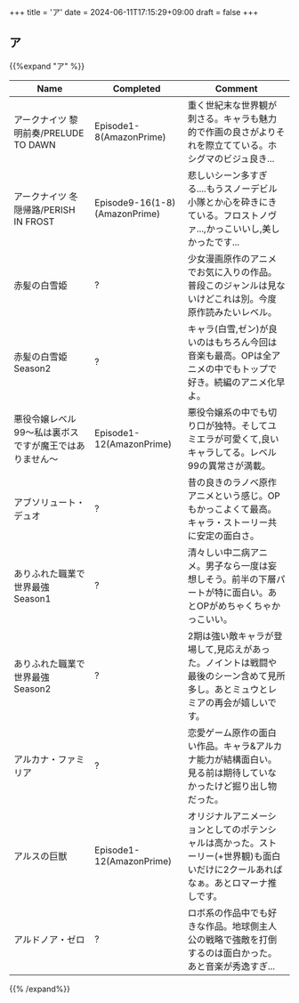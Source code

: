 +++
title = 'ア'
date = 2024-06-11T17:15:29+09:00
draft = false
+++



## ア
{{%expand "ア" %}}

| Name                         | Completed                     | Comment                                                             |
| ---------------------------- | ----------------------------- | ------------------------------------------------------------------- |
| アークナイツ 黎明前奏/PRELUDE TO DAWN  | Episode1-8(AmazonPrime)       | 重く世紀末な世界観が刺さる。キャラも魅力的で作画の良さがよりそれを際立てている。ホシグマのビジュ良き...               |
| アークナイツ 冬隠帰路/PERISH IN FROST  | Episode9-16(1-8)(AmazonPrime) | 悲しいシーン多すぎる....もうスノーデビル小隊とか心を砕きにきている。フロストノヴァ...,かっこいいし,美しかったです...    |
| 赤髪の白雪姫                       | ?                             | 少女漫画原作のアニメでお気に入りの作品。普段このジャンルは見ないけどこれは別。今度原作読みたいレベル。                 |
| 赤髪の白雪姫 Season2               | ?                             | キャラ(白雪,ゼン)が良いのはもちろん今回は音楽も最高。OPは全アニメの中でもトップで好き。続編のアニメ化早よ。            |
| 悪役令嬢レベル99～私は裏ボスですが魔王ではありません～ | Episode1-12(AmazonPrime)      | 悪役令嬢系の中でも切り口が独特。そしてユミエラが可愛くて,良いキャラしてる。レベル99の異常さが満載。                 |
| アブソリュート・デュオ                  | ?                             | 昔の良きのラノベ原作アニメという感じ。OPもかっこよくて最高。キャラ・ストーリー共に安定の面白さ。                   |
| ありふれた職業で世界最強Season1          | ?                             | 清々しい中二病アニメ。男子なら一度は妄想しそう。前半の下層パートが特に面白い。あとOPがめちゃくちゃかっこいい。            |
| ありふれた職業で世界最強Season2          | ?                             | 2期は強い敵キャラが登場して,見応えがあった。ノイントは戦闘や最後のシーン含めて見所多し。あとミュウとレミアの再会が嬉しいです。    |
| アルカナ・ファミリア                   | ?                             | 恋愛ゲーム原作の面白い作品。キャラ&アルカナ能力が結構面白い。見る前は期待していなかったけど掘り出し物だった。             |
| アルスの巨獣                       | Episode1-12(AmazonPrime)      | オリジナルアニメーションとしてのポテンシャルは高かった。ストーリー(+世界観)も面白いだけに2クールあればなぁ。あとロマーナ推しです。 |
| アルドノア・ゼロ                     | ?                             | ロボ系の作品中でも好きな作品。地球側主人公の戦略で強敵を打倒するのは面白かった。あと音楽が秀逸すぎ...                |


{{% /expand%}}












